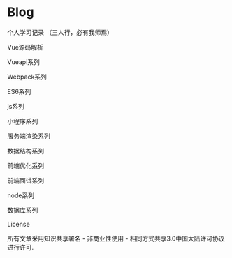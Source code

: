 # Blog

个人学习记录 （三人行，必有我师焉）

Vue源码解析

Vueapi系列

Webpack系列


ES6系列


js系列


小程序系列


服务端渲染系列


数据结构系列

前端优化系列

前端面试系列


node系列

数据库系列



License

所有文章采用知识共享署名 - 非商业性使用 - 相同方式共享3.0中国大陆许可协议进行许可.
